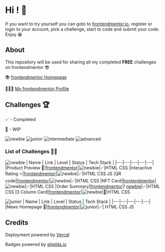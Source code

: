 # Hi ! 👋

If you want to try yourself you can goto to [frontendmentor.io](https://www.frontendmentor.io), register or login to your account, pick a challenge, start to code and submit your code. Enjoy 😁

## About

This repository will be used for sharing all my completed **FREE** challenges on frontendmentor 😎

📚 [frontendmentor Homepage](https://www.frontendmentor.io)

👨🏻‍💻 [My frontendmentor Profile](https://www.frontendmentor.io/profile/mikhael7)

## Challenges 🏆

✅ - Completed

🚧 - WIP

![newbie](https://img.shields.io/badge/1-NEWBIE-cyan)
![junior](https://img.shields.io/badge/2-JUNIOR-green)
![intermediate](https://img.shields.io/badge/3-INTERMEDIATE-yellow)
![advanced](https://img.shields.io/badge/4-ADVANCED-orange)

### List of Challenges 🏃‍♂️

![newbie](https://img.shields.io/badge/1-NEWBIE-cyan)
| Name | Link | Level | Status | Tech Stack |
|---|---|---|---|---|
|Product Preview 💄|[frontendmentor](https://www.frontendmentor.io/challenges/product-preview-card-component-GO7UmttRfa)|![newbie](https://img.shields.io/badge/1-NEWBIE-cyan)|✅|HTML CSS
|Interactive Rating ⭐️|[frontendmentor](https://www.frontendmentor.io/challenges/interactive-rating-component-koxpeBUmI)|![newbie](https://img.shields.io/badge/1-NEWBIE-cyan)|✅|HTML CSS JS
|QR code|[frontendmentor](https://www.frontendmentor.io/challenges/qr-code-component-iux_sIO_H/hub/qr-code-component-E6mM34t181)|![newbie](https://img.shields.io/badge/1-NEWBIE-cyan)|✅|HTML CSS
|NFT Card|[frontendmentor](https://www.frontendmentor.io/challenges/nft-preview-card-component-SbdUL_w0U/hub/nft-preview-card-component-euE6z0lYQv)|![newbie](https://img.shields.io/badge/1-NEWBIE-cyan)|✅|HTML CSS
|Order Summary|[frontendmentor](https://www.frontendmentor.io/challenges/order-summary-component-QlPmajDUj/hub/order-summary-component-dt8X6d8MuB)|!
[newbie](https://img.shields.io/badge/1-NEWBIE-cyan)|✅|HTML CSS
|3 Column Card|[frontendmentor](https://www.frontendmentor.io/challenges/3column-preview-card-component-pH92eAR2-/hub/3column-preview-card-component-_0Dox14PyD)|![newbie](https://img.shields.io/badge/1-NEWBIE-cyan)|🚧|HTML CSS

![junior](https://img.shields.io/badge/2-JUNIOR-green)
| Name | Link | Level | Status | Tech Stack |
|---|---|---|---|---|
|News Homepage 📰|[frontendmentor](https://www.frontendmentor.io/solutions/newshomepagemain-ZBUX_ExBCH)|![junior](https://img.shields.io/badge/2-JUNIOR-green)|✅| HTML CSS JS

## Credits

Deployment powered by [Vercel](https://vercel.com/)

Badges powered by [shields.io](https://shields.io/)
